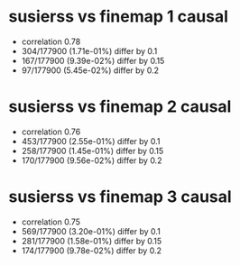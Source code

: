 # susierss vs finemap  1 causal

- correlation 0.78
- 304/177900 (1.71e-01%) differ by 0.1
- 167/177900 (9.39e-02%) differ by 0.15
- 97/177900 (5.45e-02%) differ by 0.2


# susierss vs finemap  2 causal

- correlation 0.76
- 453/177900 (2.55e-01%) differ by 0.1
- 258/177900 (1.45e-01%) differ by 0.15
- 170/177900 (9.56e-02%) differ by 0.2


# susierss vs finemap  3 causal

- correlation 0.75
- 569/177900 (3.20e-01%) differ by 0.1
- 281/177900 (1.58e-01%) differ by 0.15
- 174/177900 (9.78e-02%) differ by 0.2



